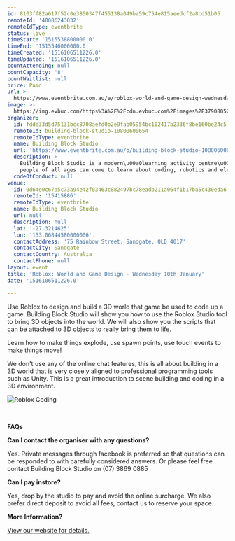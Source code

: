 ```yaml
---
id: 8103ff82a617f52c0e3850347f455138a049ba59c754e815aeedcf2a8cd51b05
remoteId: '40086243032'
remoteIdType: eventbrite
status: live
timeStart: '1515538800000.0'
timeEnd: '1515546000000.0'
timeCreated: '1516106511226.0'
timeUpdated: '1516106511226.0'
countAttending: null
countCapacity: '8'
countWaitlist: null
price: Paid
url: >-
  https://www.eventbrite.com.au/e/roblox-world-and-game-design-wednesday-10th-january-tickets-40086243032?aff=ebapi
image: >-
  https://img.evbuc.com/https%3A%2F%2Fcdn.evbuc.com%2Fimages%2F37908052%2F176389313197%2F1%2Foriginal.jpg?s=c4439997f81e0630c6774ccbdf82b93b
organizer:
  id: fdde33d5d75131bcc8708aefd0b2e9fab05954bc102417b2336f8be160be24c5
  remoteId: building-block-studio-10800600654
  remoteIdType: eventbrite
  name: Building Block Studio
  url: 'https://www.eventbrite.com.au/o/building-block-studio-10800600654'
  description: >-
    Building Block Studio is a modern\u00a0learning activity centre\u00a0where
    people of all ages can come to learn about coding, robotics and electronics.
  codeOfConduct: null
venue:
  id: 0d64e0c67a5c73a94e42f03463c882497bc78eadb211a064f1b17ba5c430eda6
  remoteId: '15415886'
  remoteIdType: eventbrite
  name: Building Block Studio
  url: null
  description: null
  lat: '-27.3214625'
  lon: '153.06844580000006'
  contactAddress: '75 Rainbow Street, Sandgate, QLD 4017'
  contactCity: Sandgate
  contactCountry: Australia
  contactPhone: null
layout: event
title: 'Roblox: World and Game Design - Wednesday 10th January'
date: '1516106511226.0'

---
```

<P>Use Roblox to design and build a 3D world that game be used to code up a game. Building Block Studio will show you how to use the Roblox Studio tool to bring 3D objects into the world. We will also show you the scripts that can be attached to 3D objects to really bring them to life.</P>
<P>Learn how to make things explode, use spawn points, use touch events to make things move!</P>
<P>We don't use any of the online chat features, this is all about building in a 3D world that is very closely aligned to professional programming tools such as Unity. This is a great introduction to scene building and coding in a 3D environment.</P>
<P><IMG ALT="Roblox Coding" SRC="https://s3-ap-southeast-2.amazonaws.com/images.buildingblockstudio.com/roblox.jpg"></P>
<P><BR></P>
<P><STRONG>FAQs</STRONG></P>
<P><STRONG>Can I contact the organiser with any questions?</STRONG></P>
<P>Yes. Private messages through facebook is preferred so that questions can be responded to with carefully considered answers. Or please feel free contact Building Block Studio on (07) 3869 0885</P>
<P><STRONG>Can I pay instore?</STRONG></P>
<P>Yes, drop by the studio to pay and avoid the online surcharge. We also prefer direct deposit to avoid all fees, contact us to reserve your space.</P>
<P><STRONG>More Information?</STRONG></P>
<P><A HREF="http://buildingblockstudio.com/pages/holiday" TARGET="_blank" REL="noreferrer noopener nofollow noopener noreferrer nofollow">View our website for details.</A></P>
<P><STRONG><BR></STRONG></P>
